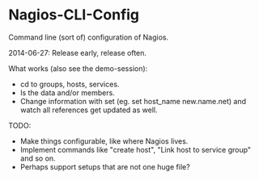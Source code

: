 Nagios-CLI-Config
=================

Command line (sort of) configuration of Nagios.

2014-06-27: Release early, release often.

What works (also see the demo-session):

- cd to groups, hosts, services.
- ls the data and/or members.
- Change information with set (eg. set host_name new.name.net) and watch all references get updated as well. 

TODO:

- Make things configurable, like where Nagios lives.
- Implement commands like "create host", "Link host to service group" and so on.
- Perhaps support setups that are not one huge file?
